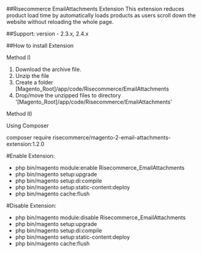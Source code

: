 ##Risecommerce EmailAttachments Extension
This extension reduces product load time by automatically loads products as users scroll down the website without reloading the whole page.

##Support: 
version - 2.3.x, 2.4.x

##How to install Extension

Method I)

1. Download the archive file.
2. Unzip the file
3. Create a folder [Magento_Root]/app/code/Risecommerce/EmailAttachments
4. Drop/move the unzipped files to directory '[Magento_Root]/app/code/Risecommerce/EmailAttachments'

Method II)

Using Composer

composer require risecommerce/magento-2-email-attachments-extension:1.2.0

#Enable Extension:
- php bin/magento module:enable Risecommerce_EmailAttachments
- php bin/magento setup:upgrade
- php bin/magento setup:di:compile
- php bin/magento setup:static-content:deploy
- php bin/magento cache:flush

#Disable Extension:
- php bin/magento module:disable Risecommerce_EmailAttachments
- php bin/magento setup:upgrade
- php bin/magento setup:di:compile
- php bin/magento setup:static-content:deploy
- php bin/magento cache:flush
